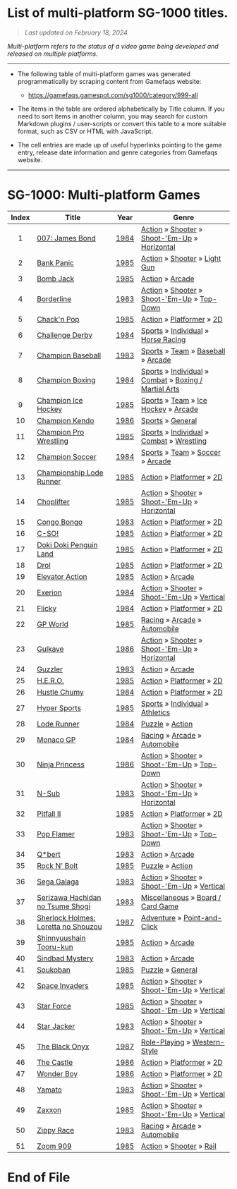 ﻿# List of multi-platform SG-1000 titles.

> *Last updated on February 18, 2024*

_Multi-platform refers to the status of a video game being developed and released on multiple platforms._

-----------------------------

 - The following table of multi-platform games was generated programmatically by scraping content from Gamefaqs website: 

    - https://gamefaqs.gamespot.com/sg1000/category/999-all
      
 - The items in the table are ordered alphabetically by Title column. If you need to sort items in another column, you may search for custom Markdown plugins / user-scripts or convert this table to a more suitable format, such as CSV or HTML with JavaScript.

 - The cell entries are made up of useful hyperlinks pointing to the game entry, release date information and genre categories from Gamefaqs website.

-----------------------------
# SG-1000∶ Multi-platform Games
|Index|Title|Year|Genre|
|:--:|--|--|--|
|1|<a href="https://gamefaqs.gamespot.com/sg1000/916347-007-james-bond" target="_blank" rel="noopener noreferrer">007: James Bond</a>|<a href="https://gamefaqs.gamespot.com/sg1000/916347-007-james-bond/data" target="_blank" rel="noopener noreferrer">1984</a>|<a href="https://gamefaqs.gamespot.com/sg1000/category/54-action" target="_blank" rel="noopener noreferrer">Action</a> &raquo; <a href="https://gamefaqs.gamespot.com/sg1000/category/55-action-shooter" target="_blank" rel="noopener noreferrer">Shooter</a> &raquo; <a href="https://gamefaqs.gamespot.com/sg1000/category/313-action-shooter-shoot-em-up" target="_blank" rel="noopener noreferrer">Shoot-&#039;Em-Up</a> &raquo; <a href="https://gamefaqs.gamespot.com/sg1000/category/185-action-shooter-shoot-em-up-horizontal" target="_blank" rel="noopener noreferrer">Horizontal</a>|
|2|<a href="https://gamefaqs.gamespot.com/sg1000/916321-bank-panic" target="_blank" rel="noopener noreferrer">Bank Panic</a>|<a href="https://gamefaqs.gamespot.com/sg1000/916321-bank-panic/data" target="_blank" rel="noopener noreferrer">1985</a>|<a href="https://gamefaqs.gamespot.com/sg1000/category/54-action" target="_blank" rel="noopener noreferrer">Action</a> &raquo; <a href="https://gamefaqs.gamespot.com/sg1000/category/55-action-shooter" target="_blank" rel="noopener noreferrer">Shooter</a> &raquo; <a href="https://gamefaqs.gamespot.com/sg1000/category/239-action-shooter-light-gun" target="_blank" rel="noopener noreferrer">Light Gun</a>|
|3|<a href="https://gamefaqs.gamespot.com/sg1000/916329-bomb-jack" target="_blank" rel="noopener noreferrer">Bomb Jack</a>|<a href="https://gamefaqs.gamespot.com/sg1000/916329-bomb-jack/data" target="_blank" rel="noopener noreferrer">1985</a>|<a href="https://gamefaqs.gamespot.com/sg1000/category/54-action" target="_blank" rel="noopener noreferrer">Action</a> &raquo; <a href="https://gamefaqs.gamespot.com/sg1000/category/289-action-arcade" target="_blank" rel="noopener noreferrer">Arcade</a>|
|4|<a href="https://gamefaqs.gamespot.com/sg1000/916274-borderline" target="_blank" rel="noopener noreferrer">Borderline</a>|<a href="https://gamefaqs.gamespot.com/sg1000/916274-borderline/data" target="_blank" rel="noopener noreferrer">1983</a>|<a href="https://gamefaqs.gamespot.com/sg1000/category/54-action" target="_blank" rel="noopener noreferrer">Action</a> &raquo; <a href="https://gamefaqs.gamespot.com/sg1000/category/55-action-shooter" target="_blank" rel="noopener noreferrer">Shooter</a> &raquo; <a href="https://gamefaqs.gamespot.com/sg1000/category/313-action-shooter-shoot-em-up" target="_blank" rel="noopener noreferrer">Shoot-&#039;Em-Up</a> &raquo; <a href="https://gamefaqs.gamespot.com/sg1000/category/272-action-shooter-shoot-em-up-top-down" target="_blank" rel="noopener noreferrer">Top-Down</a>|
|5|<a href="https://gamefaqs.gamespot.com/sg1000/916320-chackn-pop" target="_blank" rel="noopener noreferrer">Chack'n Pop</a>|<a href="https://gamefaqs.gamespot.com/sg1000/916320-chackn-pop/data" target="_blank" rel="noopener noreferrer">1985</a>|<a href="https://gamefaqs.gamespot.com/sg1000/category/54-action" target="_blank" rel="noopener noreferrer">Action</a> &raquo; <a href="https://gamefaqs.gamespot.com/sg1000/category/56-action-platformer" target="_blank" rel="noopener noreferrer">Platformer</a> &raquo; <a href="https://gamefaqs.gamespot.com/sg1000/category/84-action-platformer-2d" target="_blank" rel="noopener noreferrer">2D</a>|
|6|<a href="https://gamefaqs.gamespot.com/sg1000/916344-challenge-derby" target="_blank" rel="noopener noreferrer">Challenge Derby</a>|<a href="https://gamefaqs.gamespot.com/sg1000/916344-challenge-derby/data" target="_blank" rel="noopener noreferrer">1984</a>|<a href="https://gamefaqs.gamespot.com/sg1000/category/43-sports" target="_blank" rel="noopener noreferrer">Sports</a> &raquo; <a href="https://gamefaqs.gamespot.com/sg1000/category/92-sports-individual" target="_blank" rel="noopener noreferrer">Individual</a> &raquo; <a href="https://gamefaqs.gamespot.com/sg1000/category/278-sports-individual-horse-racing" target="_blank" rel="noopener noreferrer">Horse Racing</a>|
|7|<a href="https://gamefaqs.gamespot.com/sg1000/916284-champion-baseball" target="_blank" rel="noopener noreferrer">Champion Baseball</a>|<a href="https://gamefaqs.gamespot.com/sg1000/916284-champion-baseball/data" target="_blank" rel="noopener noreferrer">1983</a>|<a href="https://gamefaqs.gamespot.com/sg1000/category/43-sports" target="_blank" rel="noopener noreferrer">Sports</a> &raquo; <a href="https://gamefaqs.gamespot.com/sg1000/category/91-sports-team" target="_blank" rel="noopener noreferrer">Team</a> &raquo; <a href="https://gamefaqs.gamespot.com/sg1000/category/94-sports-team-baseball" target="_blank" rel="noopener noreferrer">Baseball</a> &raquo; <a href="https://gamefaqs.gamespot.com/sg1000/category/200-sports-team-baseball-arcade" target="_blank" rel="noopener noreferrer">Arcade</a>|
|8|<a href="https://gamefaqs.gamespot.com/sg1000/916301-champion-boxing" target="_blank" rel="noopener noreferrer">Champion Boxing</a>|<a href="https://gamefaqs.gamespot.com/sg1000/916301-champion-boxing/data" target="_blank" rel="noopener noreferrer">1984</a>|<a href="https://gamefaqs.gamespot.com/sg1000/category/43-sports" target="_blank" rel="noopener noreferrer">Sports</a> &raquo; <a href="https://gamefaqs.gamespot.com/sg1000/category/92-sports-individual" target="_blank" rel="noopener noreferrer">Individual</a> &raquo; <a href="https://gamefaqs.gamespot.com/sg1000/category/312-sports-individual-combat" target="_blank" rel="noopener noreferrer">Combat</a> &raquo; <a href="https://gamefaqs.gamespot.com/sg1000/category/104-sports-individual-combat-boxing-martial-arts" target="_blank" rel="noopener noreferrer">Boxing / Martial Arts</a>|
|9|<a href="https://gamefaqs.gamespot.com/sg1000/916327-champion-ice-hockey" target="_blank" rel="noopener noreferrer">Champion Ice Hockey</a>|<a href="https://gamefaqs.gamespot.com/sg1000/916327-champion-ice-hockey/data" target="_blank" rel="noopener noreferrer">1985</a>|<a href="https://gamefaqs.gamespot.com/sg1000/category/43-sports" target="_blank" rel="noopener noreferrer">Sports</a> &raquo; <a href="https://gamefaqs.gamespot.com/sg1000/category/91-sports-team" target="_blank" rel="noopener noreferrer">Team</a> &raquo; <a href="https://gamefaqs.gamespot.com/sg1000/category/99-sports-team-ice-hockey" target="_blank" rel="noopener noreferrer">Ice Hockey</a> &raquo; <a href="https://gamefaqs.gamespot.com/sg1000/category/208-sports-team-ice-hockey-arcade" target="_blank" rel="noopener noreferrer">Arcade</a>|
|10|<a href="https://gamefaqs.gamespot.com/sg1000/916334-champion-kendo" target="_blank" rel="noopener noreferrer">Champion Kendo</a>|<a href="https://gamefaqs.gamespot.com/sg1000/916334-champion-kendo/data" target="_blank" rel="noopener noreferrer">1986</a>|<a href="https://gamefaqs.gamespot.com/sg1000/category/43-sports" target="_blank" rel="noopener noreferrer">Sports</a> &raquo; <a href="https://gamefaqs.gamespot.com/sg1000/category/254-sports-general" target="_blank" rel="noopener noreferrer">General</a>|
|11|<a href="https://gamefaqs.gamespot.com/sg1000/916307-champion-pro-wrestling" target="_blank" rel="noopener noreferrer">Champion Pro Wrestling</a>|<a href="https://gamefaqs.gamespot.com/sg1000/916307-champion-pro-wrestling/data" target="_blank" rel="noopener noreferrer">1985</a>|<a href="https://gamefaqs.gamespot.com/sg1000/category/43-sports" target="_blank" rel="noopener noreferrer">Sports</a> &raquo; <a href="https://gamefaqs.gamespot.com/sg1000/category/92-sports-individual" target="_blank" rel="noopener noreferrer">Individual</a> &raquo; <a href="https://gamefaqs.gamespot.com/sg1000/category/312-sports-individual-combat" target="_blank" rel="noopener noreferrer">Combat</a> &raquo; <a href="https://gamefaqs.gamespot.com/sg1000/category/93-sports-individual-combat-wrestling" target="_blank" rel="noopener noreferrer">Wrestling</a>|
|12|<a href="https://gamefaqs.gamespot.com/sg1000/916302-champion-soccer" target="_blank" rel="noopener noreferrer">Champion Soccer</a>|<a href="https://gamefaqs.gamespot.com/sg1000/916302-champion-soccer/data" target="_blank" rel="noopener noreferrer">1984</a>|<a href="https://gamefaqs.gamespot.com/sg1000/category/43-sports" target="_blank" rel="noopener noreferrer">Sports</a> &raquo; <a href="https://gamefaqs.gamespot.com/sg1000/category/91-sports-team" target="_blank" rel="noopener noreferrer">Team</a> &raquo; <a href="https://gamefaqs.gamespot.com/sg1000/category/100-sports-team-soccer" target="_blank" rel="noopener noreferrer">Soccer</a> &raquo; <a href="https://gamefaqs.gamespot.com/sg1000/category/210-sports-team-soccer-arcade" target="_blank" rel="noopener noreferrer">Arcade</a>|
|13|<a href="https://gamefaqs.gamespot.com/sg1000/916325-championship-lode-runner" target="_blank" rel="noopener noreferrer">Championship Lode Runner</a>|<a href="https://gamefaqs.gamespot.com/sg1000/916325-championship-lode-runner/data" target="_blank" rel="noopener noreferrer">1985</a>|<a href="https://gamefaqs.gamespot.com/sg1000/category/54-action" target="_blank" rel="noopener noreferrer">Action</a> &raquo; <a href="https://gamefaqs.gamespot.com/sg1000/category/56-action-platformer" target="_blank" rel="noopener noreferrer">Platformer</a> &raquo; <a href="https://gamefaqs.gamespot.com/sg1000/category/84-action-platformer-2d" target="_blank" rel="noopener noreferrer">2D</a>|
|14|<a href="https://gamefaqs.gamespot.com/sg1000/916316-choplifter" target="_blank" rel="noopener noreferrer">Choplifter</a>|<a href="https://gamefaqs.gamespot.com/sg1000/916316-choplifter/data" target="_blank" rel="noopener noreferrer">1985</a>|<a href="https://gamefaqs.gamespot.com/sg1000/category/54-action" target="_blank" rel="noopener noreferrer">Action</a> &raquo; <a href="https://gamefaqs.gamespot.com/sg1000/category/55-action-shooter" target="_blank" rel="noopener noreferrer">Shooter</a> &raquo; <a href="https://gamefaqs.gamespot.com/sg1000/category/313-action-shooter-shoot-em-up" target="_blank" rel="noopener noreferrer">Shoot-&#039;Em-Up</a> &raquo; <a href="https://gamefaqs.gamespot.com/sg1000/category/185-action-shooter-shoot-em-up-horizontal" target="_blank" rel="noopener noreferrer">Horizontal</a>|
|15|<a href="https://gamefaqs.gamespot.com/sg1000/916280-congo-bongo" target="_blank" rel="noopener noreferrer">Congo Bongo</a>|<a href="https://gamefaqs.gamespot.com/sg1000/916280-congo-bongo/data" target="_blank" rel="noopener noreferrer">1983</a>|<a href="https://gamefaqs.gamespot.com/sg1000/category/54-action" target="_blank" rel="noopener noreferrer">Action</a> &raquo; <a href="https://gamefaqs.gamespot.com/sg1000/category/56-action-platformer" target="_blank" rel="noopener noreferrer">Platformer</a> &raquo; <a href="https://gamefaqs.gamespot.com/sg1000/category/84-action-platformer-2d" target="_blank" rel="noopener noreferrer">2D</a>|
|16|<a href="https://gamefaqs.gamespot.com/sg1000/916331-c-so" target="_blank" rel="noopener noreferrer">C-SO!</a>|<a href="https://gamefaqs.gamespot.com/sg1000/916331-c-so/data" target="_blank" rel="noopener noreferrer">1985</a>|<a href="https://gamefaqs.gamespot.com/sg1000/category/54-action" target="_blank" rel="noopener noreferrer">Action</a> &raquo; <a href="https://gamefaqs.gamespot.com/sg1000/category/56-action-platformer" target="_blank" rel="noopener noreferrer">Platformer</a> &raquo; <a href="https://gamefaqs.gamespot.com/sg1000/category/84-action-platformer-2d" target="_blank" rel="noopener noreferrer">2D</a>|
|17|<a href="https://gamefaqs.gamespot.com/sg1000/916318-doki-doki-penguin-land" target="_blank" rel="noopener noreferrer">Doki Doki Penguin Land</a>|<a href="https://gamefaqs.gamespot.com/sg1000/916318-doki-doki-penguin-land/data" target="_blank" rel="noopener noreferrer">1985</a>|<a href="https://gamefaqs.gamespot.com/sg1000/category/54-action" target="_blank" rel="noopener noreferrer">Action</a> &raquo; <a href="https://gamefaqs.gamespot.com/sg1000/category/56-action-platformer" target="_blank" rel="noopener noreferrer">Platformer</a> &raquo; <a href="https://gamefaqs.gamespot.com/sg1000/category/84-action-platformer-2d" target="_blank" rel="noopener noreferrer">2D</a>|
|18|<a href="https://gamefaqs.gamespot.com/sg1000/916319-drol" target="_blank" rel="noopener noreferrer">Drol</a>|<a href="https://gamefaqs.gamespot.com/sg1000/916319-drol/data" target="_blank" rel="noopener noreferrer">1985</a>|<a href="https://gamefaqs.gamespot.com/sg1000/category/54-action" target="_blank" rel="noopener noreferrer">Action</a> &raquo; <a href="https://gamefaqs.gamespot.com/sg1000/category/56-action-platformer" target="_blank" rel="noopener noreferrer">Platformer</a> &raquo; <a href="https://gamefaqs.gamespot.com/sg1000/category/84-action-platformer-2d" target="_blank" rel="noopener noreferrer">2D</a>|
|19|<a href="https://gamefaqs.gamespot.com/sg1000/916323-elevator-action" target="_blank" rel="noopener noreferrer">Elevator Action</a>|<a href="https://gamefaqs.gamespot.com/sg1000/916323-elevator-action/data" target="_blank" rel="noopener noreferrer">1985</a>|<a href="https://gamefaqs.gamespot.com/sg1000/category/54-action" target="_blank" rel="noopener noreferrer">Action</a> &raquo; <a href="https://gamefaqs.gamespot.com/sg1000/category/289-action-arcade" target="_blank" rel="noopener noreferrer">Arcade</a>|
|20|<a href="https://gamefaqs.gamespot.com/sg1000/916297-exerion" target="_blank" rel="noopener noreferrer">Exerion</a>|<a href="https://gamefaqs.gamespot.com/sg1000/916297-exerion/data" target="_blank" rel="noopener noreferrer">1984</a>|<a href="https://gamefaqs.gamespot.com/sg1000/category/54-action" target="_blank" rel="noopener noreferrer">Action</a> &raquo; <a href="https://gamefaqs.gamespot.com/sg1000/category/55-action-shooter" target="_blank" rel="noopener noreferrer">Shooter</a> &raquo; <a href="https://gamefaqs.gamespot.com/sg1000/category/313-action-shooter-shoot-em-up" target="_blank" rel="noopener noreferrer">Shoot-&#039;Em-Up</a> &raquo; <a href="https://gamefaqs.gamespot.com/sg1000/category/83-action-shooter-shoot-em-up-vertical" target="_blank" rel="noopener noreferrer">Vertical</a>|
|21|<a href="https://gamefaqs.gamespot.com/sg1000/916304-flicky" target="_blank" rel="noopener noreferrer">Flicky</a>|<a href="https://gamefaqs.gamespot.com/sg1000/916304-flicky/data" target="_blank" rel="noopener noreferrer">1984</a>|<a href="https://gamefaqs.gamespot.com/sg1000/category/54-action" target="_blank" rel="noopener noreferrer">Action</a> &raquo; <a href="https://gamefaqs.gamespot.com/sg1000/category/56-action-platformer" target="_blank" rel="noopener noreferrer">Platformer</a> &raquo; <a href="https://gamefaqs.gamespot.com/sg1000/category/84-action-platformer-2d" target="_blank" rel="noopener noreferrer">2D</a>|
|22|<a href="https://gamefaqs.gamespot.com/sg1000/916308-gp-world" target="_blank" rel="noopener noreferrer">GP World</a>|<a href="https://gamefaqs.gamespot.com/sg1000/916308-gp-world/data" target="_blank" rel="noopener noreferrer">1985</a>|<a href="https://gamefaqs.gamespot.com/sg1000/category/47-racing" target="_blank" rel="noopener noreferrer">Racing</a> &raquo; <a href="https://gamefaqs.gamespot.com/sg1000/category/314-racing-arcade" target="_blank" rel="noopener noreferrer">Arcade</a> &raquo; <a href="https://gamefaqs.gamespot.com/sg1000/category/232-racing-arcade-automobile" target="_blank" rel="noopener noreferrer">Automobile</a>|
|23|<a href="https://gamefaqs.gamespot.com/sg1000/916330-gulkave" target="_blank" rel="noopener noreferrer">Gulkave</a>|<a href="https://gamefaqs.gamespot.com/sg1000/916330-gulkave/data" target="_blank" rel="noopener noreferrer">1986</a>|<a href="https://gamefaqs.gamespot.com/sg1000/category/54-action" target="_blank" rel="noopener noreferrer">Action</a> &raquo; <a href="https://gamefaqs.gamespot.com/sg1000/category/55-action-shooter" target="_blank" rel="noopener noreferrer">Shooter</a> &raquo; <a href="https://gamefaqs.gamespot.com/sg1000/category/313-action-shooter-shoot-em-up" target="_blank" rel="noopener noreferrer">Shoot-&#039;Em-Up</a> &raquo; <a href="https://gamefaqs.gamespot.com/sg1000/category/185-action-shooter-shoot-em-up-horizontal" target="_blank" rel="noopener noreferrer">Horizontal</a>|
|24|<a href="https://gamefaqs.gamespot.com/sg1000/916341-guzzler" target="_blank" rel="noopener noreferrer">Guzzler</a>|<a href="https://gamefaqs.gamespot.com/sg1000/916341-guzzler/data" target="_blank" rel="noopener noreferrer">1983</a>|<a href="https://gamefaqs.gamespot.com/sg1000/category/54-action" target="_blank" rel="noopener noreferrer">Action</a> &raquo; <a href="https://gamefaqs.gamespot.com/sg1000/category/289-action-arcade" target="_blank" rel="noopener noreferrer">Arcade</a>|
|25|<a href="https://gamefaqs.gamespot.com/sg1000/916326-hero" target="_blank" rel="noopener noreferrer">H.E.R.O.</a>|<a href="https://gamefaqs.gamespot.com/sg1000/916326-hero/data" target="_blank" rel="noopener noreferrer">1985</a>|<a href="https://gamefaqs.gamespot.com/sg1000/category/54-action" target="_blank" rel="noopener noreferrer">Action</a> &raquo; <a href="https://gamefaqs.gamespot.com/sg1000/category/56-action-platformer" target="_blank" rel="noopener noreferrer">Platformer</a> &raquo; <a href="https://gamefaqs.gamespot.com/sg1000/category/84-action-platformer-2d" target="_blank" rel="noopener noreferrer">2D</a>|
|26|<a href="https://gamefaqs.gamespot.com/sg1000/916303-hustle-chumy" target="_blank" rel="noopener noreferrer">Hustle Chumy</a>|<a href="https://gamefaqs.gamespot.com/sg1000/916303-hustle-chumy/data" target="_blank" rel="noopener noreferrer">1984</a>|<a href="https://gamefaqs.gamespot.com/sg1000/category/54-action" target="_blank" rel="noopener noreferrer">Action</a> &raquo; <a href="https://gamefaqs.gamespot.com/sg1000/category/56-action-platformer" target="_blank" rel="noopener noreferrer">Platformer</a> &raquo; <a href="https://gamefaqs.gamespot.com/sg1000/category/84-action-platformer-2d" target="_blank" rel="noopener noreferrer">2D</a>|
|27|<a href="https://gamefaqs.gamespot.com/sg1000/916310-hyper-sports" target="_blank" rel="noopener noreferrer">Hyper Sports</a>|<a href="https://gamefaqs.gamespot.com/sg1000/916310-hyper-sports/data" target="_blank" rel="noopener noreferrer">1985</a>|<a href="https://gamefaqs.gamespot.com/sg1000/category/43-sports" target="_blank" rel="noopener noreferrer">Sports</a> &raquo; <a href="https://gamefaqs.gamespot.com/sg1000/category/92-sports-individual" target="_blank" rel="noopener noreferrer">Individual</a> &raquo; <a href="https://gamefaqs.gamespot.com/sg1000/category/231-sports-individual-athletics" target="_blank" rel="noopener noreferrer">Athletics</a>|
|28|<a href="https://gamefaqs.gamespot.com/sg1000/916299-lode-runner" target="_blank" rel="noopener noreferrer">Lode Runner</a>|<a href="https://gamefaqs.gamespot.com/sg1000/916299-lode-runner/data" target="_blank" rel="noopener noreferrer">1984</a>|<a href="https://gamefaqs.gamespot.com/sg1000/category/173-puzzle" target="_blank" rel="noopener noreferrer">Puzzle</a> &raquo; <a href="https://gamefaqs.gamespot.com/sg1000/category/282-puzzle-action" target="_blank" rel="noopener noreferrer">Action</a>|
|29|<a href="https://gamefaqs.gamespot.com/sg1000/916288-monaco-gp" target="_blank" rel="noopener noreferrer">Monaco GP</a>|<a href="https://gamefaqs.gamespot.com/sg1000/916288-monaco-gp/data" target="_blank" rel="noopener noreferrer">1984</a>|<a href="https://gamefaqs.gamespot.com/sg1000/category/47-racing" target="_blank" rel="noopener noreferrer">Racing</a> &raquo; <a href="https://gamefaqs.gamespot.com/sg1000/category/314-racing-arcade" target="_blank" rel="noopener noreferrer">Arcade</a> &raquo; <a href="https://gamefaqs.gamespot.com/sg1000/category/232-racing-arcade-automobile" target="_blank" rel="noopener noreferrer">Automobile</a>|
|30|<a href="https://gamefaqs.gamespot.com/sg1000/916332-ninja-princess" target="_blank" rel="noopener noreferrer">Ninja Princess</a>|<a href="https://gamefaqs.gamespot.com/sg1000/916332-ninja-princess/data" target="_blank" rel="noopener noreferrer">1986</a>|<a href="https://gamefaqs.gamespot.com/sg1000/category/54-action" target="_blank" rel="noopener noreferrer">Action</a> &raquo; <a href="https://gamefaqs.gamespot.com/sg1000/category/55-action-shooter" target="_blank" rel="noopener noreferrer">Shooter</a> &raquo; <a href="https://gamefaqs.gamespot.com/sg1000/category/313-action-shooter-shoot-em-up" target="_blank" rel="noopener noreferrer">Shoot-&#039;Em-Up</a> &raquo; <a href="https://gamefaqs.gamespot.com/sg1000/category/272-action-shooter-shoot-em-up-top-down" target="_blank" rel="noopener noreferrer">Top-Down</a>|
|31|<a href="https://gamefaqs.gamespot.com/sg1000/916276-n-sub" target="_blank" rel="noopener noreferrer">N-Sub</a>|<a href="https://gamefaqs.gamespot.com/sg1000/916276-n-sub/data" target="_blank" rel="noopener noreferrer">1983</a>|<a href="https://gamefaqs.gamespot.com/sg1000/category/54-action" target="_blank" rel="noopener noreferrer">Action</a> &raquo; <a href="https://gamefaqs.gamespot.com/sg1000/category/55-action-shooter" target="_blank" rel="noopener noreferrer">Shooter</a> &raquo; <a href="https://gamefaqs.gamespot.com/sg1000/category/313-action-shooter-shoot-em-up" target="_blank" rel="noopener noreferrer">Shoot-&#039;Em-Up</a> &raquo; <a href="https://gamefaqs.gamespot.com/sg1000/category/185-action-shooter-shoot-em-up-horizontal" target="_blank" rel="noopener noreferrer">Horizontal</a>|
|32|<a href="https://gamefaqs.gamespot.com/sg1000/916317-pitfall-ii" target="_blank" rel="noopener noreferrer">Pitfall II</a>|<a href="https://gamefaqs.gamespot.com/sg1000/916317-pitfall-ii/data" target="_blank" rel="noopener noreferrer">1985</a>|<a href="https://gamefaqs.gamespot.com/sg1000/category/54-action" target="_blank" rel="noopener noreferrer">Action</a> &raquo; <a href="https://gamefaqs.gamespot.com/sg1000/category/56-action-platformer" target="_blank" rel="noopener noreferrer">Platformer</a> &raquo; <a href="https://gamefaqs.gamespot.com/sg1000/category/84-action-platformer-2d" target="_blank" rel="noopener noreferrer">2D</a>|
|33|<a href="https://gamefaqs.gamespot.com/sg1000/916290-pop-flamer" target="_blank" rel="noopener noreferrer">Pop Flamer</a>|<a href="https://gamefaqs.gamespot.com/sg1000/916290-pop-flamer/data" target="_blank" rel="noopener noreferrer">1983</a>|<a href="https://gamefaqs.gamespot.com/sg1000/category/54-action" target="_blank" rel="noopener noreferrer">Action</a> &raquo; <a href="https://gamefaqs.gamespot.com/sg1000/category/55-action-shooter" target="_blank" rel="noopener noreferrer">Shooter</a> &raquo; <a href="https://gamefaqs.gamespot.com/sg1000/category/313-action-shooter-shoot-em-up" target="_blank" rel="noopener noreferrer">Shoot-&#039;Em-Up</a> &raquo; <a href="https://gamefaqs.gamespot.com/sg1000/category/272-action-shooter-shoot-em-up-top-down" target="_blank" rel="noopener noreferrer">Top-Down</a>|
|34|<a href="https://gamefaqs.gamespot.com/sg1000/916340-qbert" target="_blank" rel="noopener noreferrer">Q*bert</a>|<a href="https://gamefaqs.gamespot.com/sg1000/916340-qbert/data" target="_blank" rel="noopener noreferrer">1983</a>|<a href="https://gamefaqs.gamespot.com/sg1000/category/54-action" target="_blank" rel="noopener noreferrer">Action</a> &raquo; <a href="https://gamefaqs.gamespot.com/sg1000/category/289-action-arcade" target="_blank" rel="noopener noreferrer">Arcade</a>|
|35|<a href="https://gamefaqs.gamespot.com/sg1000/916322-rock-n-bolt" target="_blank" rel="noopener noreferrer">Rock N' Bolt</a>|<a href="https://gamefaqs.gamespot.com/sg1000/916322-rock-n-bolt/data" target="_blank" rel="noopener noreferrer">1985</a>|<a href="https://gamefaqs.gamespot.com/sg1000/category/173-puzzle" target="_blank" rel="noopener noreferrer">Puzzle</a> &raquo; <a href="https://gamefaqs.gamespot.com/sg1000/category/282-puzzle-action" target="_blank" rel="noopener noreferrer">Action</a>|
|36|<a href="https://gamefaqs.gamespot.com/sg1000/916292-sega-galaga" target="_blank" rel="noopener noreferrer">Sega Galaga</a>|<a href="https://gamefaqs.gamespot.com/sg1000/916292-sega-galaga/data" target="_blank" rel="noopener noreferrer">1983</a>|<a href="https://gamefaqs.gamespot.com/sg1000/category/54-action" target="_blank" rel="noopener noreferrer">Action</a> &raquo; <a href="https://gamefaqs.gamespot.com/sg1000/category/55-action-shooter" target="_blank" rel="noopener noreferrer">Shooter</a> &raquo; <a href="https://gamefaqs.gamespot.com/sg1000/category/313-action-shooter-shoot-em-up" target="_blank" rel="noopener noreferrer">Shoot-&#039;Em-Up</a> &raquo; <a href="https://gamefaqs.gamespot.com/sg1000/category/83-action-shooter-shoot-em-up-vertical" target="_blank" rel="noopener noreferrer">Vertical</a>|
|37|<a href="https://gamefaqs.gamespot.com/sg1000/916279-serizawa-hachidan-no-tsume-shogi" target="_blank" rel="noopener noreferrer">Serizawa Hachidan no Tsume Shogi</a>|<a href="https://gamefaqs.gamespot.com/sg1000/916279-serizawa-hachidan-no-tsume-shogi/data" target="_blank" rel="noopener noreferrer">1983</a>|<a href="https://gamefaqs.gamespot.com/sg1000/category/49-miscellaneous" target="_blank" rel="noopener noreferrer">Miscellaneous</a> &raquo; <a href="https://gamefaqs.gamespot.com/sg1000/category/227-miscellaneous-board-card-game" target="_blank" rel="noopener noreferrer">Board / Card Game</a>|
|38|<a href="https://gamefaqs.gamespot.com/sg1000/279040-sherlock-holmes-loretta-no-shouzou" target="_blank" rel="noopener noreferrer">Sherlock Holmes: Loretta no Shouzou</a>|<a href="https://gamefaqs.gamespot.com/sg1000/279040-sherlock-holmes-loretta-no-shouzou/data" target="_blank" rel="noopener noreferrer">1987</a>|<a href="https://gamefaqs.gamespot.com/sg1000/category/50-adventure" target="_blank" rel="noopener noreferrer">Adventure</a> &raquo; <a href="https://gamefaqs.gamespot.com/sg1000/category/295-adventure-point-and-click" target="_blank" rel="noopener noreferrer">Point-and-Click</a>|
|39|<a href="https://gamefaqs.gamespot.com/sg1000/916309-shinnyuushain-tooru-kun" target="_blank" rel="noopener noreferrer">Shinnyuushain Tooru-kun</a>|<a href="https://gamefaqs.gamespot.com/sg1000/916309-shinnyuushain-tooru-kun/data" target="_blank" rel="noopener noreferrer">1985</a>|<a href="https://gamefaqs.gamespot.com/sg1000/category/54-action" target="_blank" rel="noopener noreferrer">Action</a> &raquo; <a href="https://gamefaqs.gamespot.com/sg1000/category/289-action-arcade" target="_blank" rel="noopener noreferrer">Arcade</a>|
|40|<a href="https://gamefaqs.gamespot.com/sg1000/916285-sindbad-mystery" target="_blank" rel="noopener noreferrer">Sindbad Mystery</a>|<a href="https://gamefaqs.gamespot.com/sg1000/916285-sindbad-mystery/data" target="_blank" rel="noopener noreferrer">1983</a>|<a href="https://gamefaqs.gamespot.com/sg1000/category/54-action" target="_blank" rel="noopener noreferrer">Action</a> &raquo; <a href="https://gamefaqs.gamespot.com/sg1000/category/289-action-arcade" target="_blank" rel="noopener noreferrer">Arcade</a>|
|41|<a href="https://gamefaqs.gamespot.com/sg1000/916324-soukoban" target="_blank" rel="noopener noreferrer">Soukoban</a>|<a href="https://gamefaqs.gamespot.com/sg1000/916324-soukoban/data" target="_blank" rel="noopener noreferrer">1985</a>|<a href="https://gamefaqs.gamespot.com/sg1000/category/173-puzzle" target="_blank" rel="noopener noreferrer">Puzzle</a> &raquo; <a href="https://gamefaqs.gamespot.com/sg1000/category/281-puzzle-general" target="_blank" rel="noopener noreferrer">General</a>|
|42|<a href="https://gamefaqs.gamespot.com/sg1000/916313-space-invaders" target="_blank" rel="noopener noreferrer">Space Invaders</a>|<a href="https://gamefaqs.gamespot.com/sg1000/916313-space-invaders/data" target="_blank" rel="noopener noreferrer">1985</a>|<a href="https://gamefaqs.gamespot.com/sg1000/category/54-action" target="_blank" rel="noopener noreferrer">Action</a> &raquo; <a href="https://gamefaqs.gamespot.com/sg1000/category/55-action-shooter" target="_blank" rel="noopener noreferrer">Shooter</a> &raquo; <a href="https://gamefaqs.gamespot.com/sg1000/category/313-action-shooter-shoot-em-up" target="_blank" rel="noopener noreferrer">Shoot-&#039;Em-Up</a> &raquo; <a href="https://gamefaqs.gamespot.com/sg1000/category/83-action-shooter-shoot-em-up-vertical" target="_blank" rel="noopener noreferrer">Vertical</a>|
|43|<a href="https://gamefaqs.gamespot.com/sg1000/916311-star-force" target="_blank" rel="noopener noreferrer">Star Force</a>|<a href="https://gamefaqs.gamespot.com/sg1000/916311-star-force/data" target="_blank" rel="noopener noreferrer">1985</a>|<a href="https://gamefaqs.gamespot.com/sg1000/category/54-action" target="_blank" rel="noopener noreferrer">Action</a> &raquo; <a href="https://gamefaqs.gamespot.com/sg1000/category/55-action-shooter" target="_blank" rel="noopener noreferrer">Shooter</a> &raquo; <a href="https://gamefaqs.gamespot.com/sg1000/category/313-action-shooter-shoot-em-up" target="_blank" rel="noopener noreferrer">Shoot-&#039;Em-Up</a> &raquo; <a href="https://gamefaqs.gamespot.com/sg1000/category/83-action-shooter-shoot-em-up-vertical" target="_blank" rel="noopener noreferrer">Vertical</a>|
|44|<a href="https://gamefaqs.gamespot.com/sg1000/916283-star-jacker" target="_blank" rel="noopener noreferrer">Star Jacker</a>|<a href="https://gamefaqs.gamespot.com/sg1000/916283-star-jacker/data" target="_blank" rel="noopener noreferrer">1983</a>|<a href="https://gamefaqs.gamespot.com/sg1000/category/54-action" target="_blank" rel="noopener noreferrer">Action</a> &raquo; <a href="https://gamefaqs.gamespot.com/sg1000/category/55-action-shooter" target="_blank" rel="noopener noreferrer">Shooter</a> &raquo; <a href="https://gamefaqs.gamespot.com/sg1000/category/313-action-shooter-shoot-em-up" target="_blank" rel="noopener noreferrer">Shoot-&#039;Em-Up</a> &raquo; <a href="https://gamefaqs.gamespot.com/sg1000/category/83-action-shooter-shoot-em-up-vertical" target="_blank" rel="noopener noreferrer">Vertical</a>|
|45|<a href="https://gamefaqs.gamespot.com/sg1000/916337-the-black-onyx" target="_blank" rel="noopener noreferrer">The Black Onyx</a>|<a href="https://gamefaqs.gamespot.com/sg1000/916337-the-black-onyx/data" target="_blank" rel="noopener noreferrer">1987</a>|<a href="https://gamefaqs.gamespot.com/sg1000/category/48-role-playing" target="_blank" rel="noopener noreferrer">Role-Playing</a> &raquo; <a href="https://gamefaqs.gamespot.com/sg1000/category/72-role-playing-western-style" target="_blank" rel="noopener noreferrer">Western-Style</a>|
|46|<a href="https://gamefaqs.gamespot.com/sg1000/916338-the-castle" target="_blank" rel="noopener noreferrer">The Castle</a>|<a href="https://gamefaqs.gamespot.com/sg1000/916338-the-castle/data" target="_blank" rel="noopener noreferrer">1986</a>|<a href="https://gamefaqs.gamespot.com/sg1000/category/54-action" target="_blank" rel="noopener noreferrer">Action</a> &raquo; <a href="https://gamefaqs.gamespot.com/sg1000/category/56-action-platformer" target="_blank" rel="noopener noreferrer">Platformer</a> &raquo; <a href="https://gamefaqs.gamespot.com/sg1000/category/84-action-platformer-2d" target="_blank" rel="noopener noreferrer">2D</a>|
|47|<a href="https://gamefaqs.gamespot.com/sg1000/916335-wonder-boy" target="_blank" rel="noopener noreferrer">Wonder Boy</a>|<a href="https://gamefaqs.gamespot.com/sg1000/916335-wonder-boy/data" target="_blank" rel="noopener noreferrer">1986</a>|<a href="https://gamefaqs.gamespot.com/sg1000/category/54-action" target="_blank" rel="noopener noreferrer">Action</a> &raquo; <a href="https://gamefaqs.gamespot.com/sg1000/category/56-action-platformer" target="_blank" rel="noopener noreferrer">Platformer</a> &raquo; <a href="https://gamefaqs.gamespot.com/sg1000/category/84-action-platformer-2d" target="_blank" rel="noopener noreferrer">2D</a>|
|48|<a href="https://gamefaqs.gamespot.com/sg1000/916281-yamato" target="_blank" rel="noopener noreferrer">Yamato</a>|<a href="https://gamefaqs.gamespot.com/sg1000/916281-yamato/data" target="_blank" rel="noopener noreferrer">1983</a>|<a href="https://gamefaqs.gamespot.com/sg1000/category/54-action" target="_blank" rel="noopener noreferrer">Action</a> &raquo; <a href="https://gamefaqs.gamespot.com/sg1000/category/55-action-shooter" target="_blank" rel="noopener noreferrer">Shooter</a> &raquo; <a href="https://gamefaqs.gamespot.com/sg1000/category/313-action-shooter-shoot-em-up" target="_blank" rel="noopener noreferrer">Shoot-&#039;Em-Up</a> &raquo; <a href="https://gamefaqs.gamespot.com/sg1000/category/83-action-shooter-shoot-em-up-vertical" target="_blank" rel="noopener noreferrer">Vertical</a>|
|49|<a href="https://gamefaqs.gamespot.com/sg1000/916306-zaxxon" target="_blank" rel="noopener noreferrer">Zaxxon</a>|<a href="https://gamefaqs.gamespot.com/sg1000/916306-zaxxon/data" target="_blank" rel="noopener noreferrer">1985</a>|<a href="https://gamefaqs.gamespot.com/sg1000/category/54-action" target="_blank" rel="noopener noreferrer">Action</a> &raquo; <a href="https://gamefaqs.gamespot.com/sg1000/category/55-action-shooter" target="_blank" rel="noopener noreferrer">Shooter</a> &raquo; <a href="https://gamefaqs.gamespot.com/sg1000/category/313-action-shooter-shoot-em-up" target="_blank" rel="noopener noreferrer">Shoot-&#039;Em-Up</a> &raquo; <a href="https://gamefaqs.gamespot.com/sg1000/category/83-action-shooter-shoot-em-up-vertical" target="_blank" rel="noopener noreferrer">Vertical</a>|
|50|<a href="https://gamefaqs.gamespot.com/sg1000/916294-zippy-race" target="_blank" rel="noopener noreferrer">Zippy Race</a>|<a href="https://gamefaqs.gamespot.com/sg1000/916294-zippy-race/data" target="_blank" rel="noopener noreferrer">1983</a>|<a href="https://gamefaqs.gamespot.com/sg1000/category/47-racing" target="_blank" rel="noopener noreferrer">Racing</a> &raquo; <a href="https://gamefaqs.gamespot.com/sg1000/category/314-racing-arcade" target="_blank" rel="noopener noreferrer">Arcade</a> &raquo; <a href="https://gamefaqs.gamespot.com/sg1000/category/232-racing-arcade-automobile" target="_blank" rel="noopener noreferrer">Automobile</a>|
|51|<a href="https://gamefaqs.gamespot.com/sg1000/916315-zoom-909" target="_blank" rel="noopener noreferrer">Zoom 909</a>|<a href="https://gamefaqs.gamespot.com/sg1000/916315-zoom-909/data" target="_blank" rel="noopener noreferrer">1985</a>|<a href="https://gamefaqs.gamespot.com/sg1000/category/54-action" target="_blank" rel="noopener noreferrer">Action</a> &raquo; <a href="https://gamefaqs.gamespot.com/sg1000/category/55-action-shooter" target="_blank" rel="noopener noreferrer">Shooter</a> &raquo; <a href="https://gamefaqs.gamespot.com/sg1000/category/81-action-shooter-rail" target="_blank" rel="noopener noreferrer">Rail</a>|

# End of File